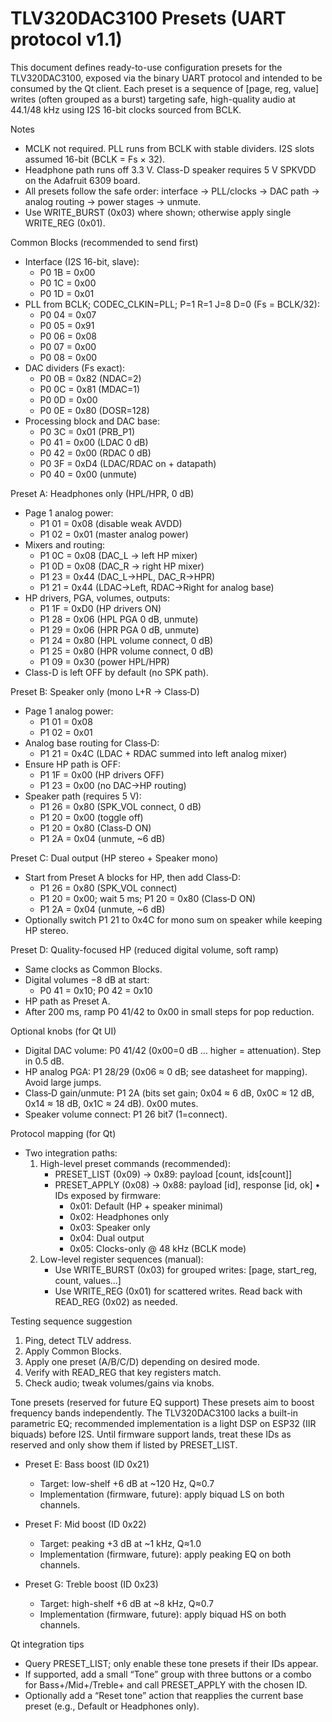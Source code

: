 # TLV320DAC3100 Presets (UART protocol v1.1)

This document defines ready-to-use configuration presets for the TLV320DAC3100, exposed via the binary UART protocol and intended to be consumed by the Qt client. Each preset is a sequence of [page, reg, value] writes (often grouped as a burst) targeting safe, high-quality audio at 44.1/48 kHz using I2S 16-bit clocks sourced from BCLK.

Notes
- MCLK not required. PLL runs from BCLK with stable dividers. I2S slots assumed 16-bit (BCLK = Fs × 32).
- Headphone path runs off 3.3 V. Class-D speaker requires 5 V SPKVDD on the Adafruit 6309 board.
- All presets follow the safe order: interface → PLL/clocks → DAC path → analog routing → power stages → unmute.
- Use WRITE_BURST (0x03) where shown; otherwise apply single WRITE_REG (0x01).

Common Blocks (recommended to send first)
- Interface (I2S 16-bit, slave):
  - P0 1B = 0x00
  - P0 1C = 0x00
  - P0 1D = 0x01
- PLL from BCLK; CODEC_CLKIN=PLL; P=1 R=1 J=8 D=0 (Fs = BCLK/32):
  - P0 04 = 0x07
  - P0 05 = 0x91
  - P0 06 = 0x08
  - P0 07 = 0x00
  - P0 08 = 0x00
- DAC dividers (Fs exact):
  - P0 0B = 0x82   (NDAC=2)
  - P0 0C = 0x81   (MDAC=1)
  - P0 0D = 0x00
  - P0 0E = 0x80   (DOSR=128)
- Processing block and DAC base:
  - P0 3C = 0x01   (PRB_P1)
  - P0 41 = 0x00   (LDAC 0 dB)
  - P0 42 = 0x00   (RDAC 0 dB)
  - P0 3F = 0xD4   (LDAC/RDAC on + datapath)
  - P0 40 = 0x00   (unmute)

Preset A: Headphones only (HPL/HPR, 0 dB)
- Page 1 analog power:
  - P1 01 = 0x08   (disable weak AVDD)
  - P1 02 = 0x01   (master analog power)
- Mixers and routing:
  - P1 0C = 0x08   (DAC_L → left HP mixer)
  - P1 0D = 0x08   (DAC_R → right HP mixer)
  - P1 23 = 0x44   (DAC_L→HPL, DAC_R→HPR)
  - P1 21 = 0x44   (LDAC→Left, RDAC→Right for analog base)
- HP drivers, PGA, volumes, outputs:
  - P1 1F = 0xD0   (HP drivers ON)
  - P1 28 = 0x06   (HPL PGA 0 dB, unmute)
  - P1 29 = 0x06   (HPR PGA 0 dB, unmute)
  - P1 24 = 0x80   (HPL volume connect, 0 dB)
  - P1 25 = 0x80   (HPR volume connect, 0 dB)
  - P1 09 = 0x30   (power HPL/HPR)
- Class-D is left OFF by default (no SPK path).

Preset B: Speaker only (mono L+R → Class‑D)
- Page 1 analog power:
  - P1 01 = 0x08
  - P1 02 = 0x01
- Analog base routing for Class‑D:
  - P1 21 = 0x4C   (LDAC + RDAC summed into left analog mixer)
- Ensure HP path is OFF:
  - P1 1F = 0x00   (HP drivers OFF)
  - P1 23 = 0x00   (no DAC→HP routing)
- Speaker path (requires 5 V):
  - P1 26 = 0x80   (SPK_VOL connect, 0 dB)
  - P1 20 = 0x00   (toggle off)
  - P1 20 = 0x80   (Class‑D ON)
  - P1 2A = 0x04   (unmute, ~6 dB)

Preset C: Dual output (HP stereo + Speaker mono)
- Start from Preset A blocks for HP, then add Class‑D:
  - P1 26 = 0x80   (SPK_VOL connect)
  - P1 20 = 0x00; wait 5 ms; P1 20 = 0x80 (Class‑D ON)
  - P1 2A = 0x04   (unmute, ~6 dB)
- Optionally switch P1 21 to 0x4C for mono sum on speaker while keeping HP stereo.

Preset D: Quality-focused HP (reduced digital volume, soft ramp)
- Same clocks as Common Blocks.
- Digital volumes −8 dB at start:
  - P0 41 = 0x10; P0 42 = 0x10
- HP path as Preset A.
- After 200 ms, ramp P0 41/42 to 0x00 in small steps for pop reduction.

Optional knobs (for Qt UI)
- Digital DAC volume: P0 41/42 (0x00=0 dB … higher = attenuation). Step in 0.5 dB.
- HP analog PGA: P1 28/29 (0x06 ≈ 0 dB; see datasheet for mapping). Avoid large jumps.
- Class‑D gain/unmute: P1 2A (bits set gain; 0x04 ≈ 6 dB, 0x0C ≈ 12 dB, 0x14 ≈ 18 dB, 0x1C ≈ 24 dB). 0x00 mutes.
- Speaker volume connect: P1 26 bit7 (1=connect).

Protocol mapping (for Qt)
- Two integration paths:
  1) High-level preset commands (recommended):
     - PRESET_LIST (0x09) → 0x89: payload [count, ids[count]]
     - PRESET_APPLY (0x08) → 0x88: payload [id], response [id, ok]
       • IDs exposed by firmware:
         - 0x01: Default (HP + speaker minimal)
         - 0x02: Headphones only
         - 0x03: Speaker only
         - 0x04: Dual output
         - 0x05: Clocks-only @ 48 kHz (BCLK mode)
  2) Low-level register sequences (manual):
     - Use WRITE_BURST (0x03) for grouped writes: [page, start_reg, count, values…]
     - Use WRITE_REG (0x01) for scattered writes. Read back with READ_REG (0x02) as needed.

Testing sequence suggestion
1) Ping, detect TLV address.
2) Apply Common Blocks.
3) Apply one preset (A/B/C/D) depending on desired mode.
4) Verify with READ_REG that key registers match.
5) Check audio; tweak volumes/gains via knobs.

Tone presets (reserved for future EQ support)
These presets aim to boost frequency bands independently. The TLV320DAC3100 lacks a built-in parametric EQ; recommended implementation is a light DSP on ESP32 (IIR biquads) before I2S. Until firmware support lands, treat these IDs as reserved and only show them if listed by PRESET_LIST.

- Preset E: Bass boost (ID 0x21)
  - Target: low-shelf +6 dB at ~120 Hz, Q≈0.7
  - Implementation (firmware, future): apply biquad LS on both channels.

- Preset F: Mid boost (ID 0x22)
  - Target: peaking +3 dB at ~1 kHz, Q≈1.0
  - Implementation (firmware, future): apply peaking EQ on both channels.

- Preset G: Treble boost (ID 0x23)
  - Target: high-shelf +6 dB at ~8 kHz, Q≈0.7
  - Implementation (firmware, future): apply biquad HS on both channels.

Qt integration tips
- Query PRESET_LIST; only enable these tone presets if their IDs appear.
- If supported, add a small “Tone” group with three buttons or a combo for Bass+/Mid+/Treble+ and call PRESET_APPLY with the chosen ID.
- Optionally add a “Reset tone” action that reapplies the current base preset (e.g., Default or Headphones only).
